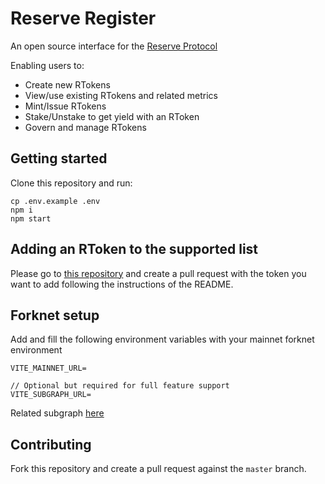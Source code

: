 # Reserve Register

An open source interface for the [Reserve Protocol](https://github.com/reserve-protocol/protocol)

Enabling users to:

- Create new RTokens
- View/use existing RTokens and related metrics
- Mint/Issue RTokens
- Stake/Unstake to get yield with an RToken
- Govern and manage RTokens

## Getting started

Clone this repository and run:

```
cp .env.example .env
npm i
npm start
```

## Adding an RToken to the supported list

Please go to [this repository](https://github.com/reserve-protocol/rtokens) and create a pull request with the token you want to add following the instructions of the README.

## Forknet setup

Add and fill the following environment variables with your mainnet forknet environment

```
VITE_MAINNET_URL=

// Optional but required for full feature support
VITE_SUBGRAPH_URL=
```

Related subgraph [here](https://github.com/reserve-protocol/reserve-subgraph)

## Contributing

Fork this repository and create a pull request against the `master` branch.
